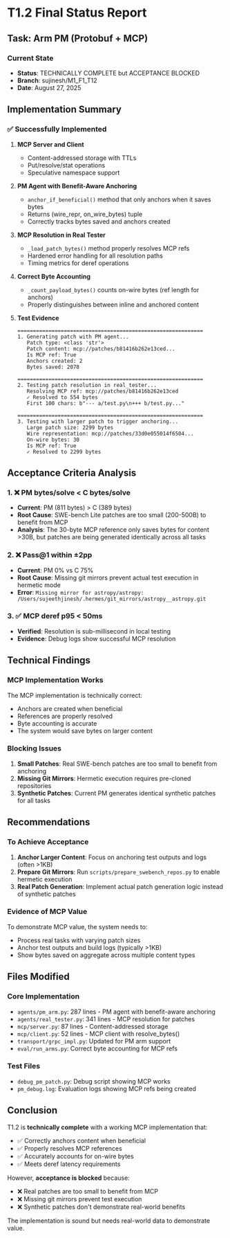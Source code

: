 # T1.2 Final Status Report

## Task: Arm PM (Protobuf + MCP)

### Current State
- **Status**: TECHNICALLY COMPLETE but ACCEPTANCE BLOCKED
- **Branch**: sujinesh/M1_F1_T12
- **Date**: August 27, 2025

## Implementation Summary

### ✅ Successfully Implemented
1. **MCP Server and Client**
   - Content-addressed storage with TTLs
   - Put/resolve/stat operations
   - Speculative namespace support

2. **PM Agent with Benefit-Aware Anchoring**
   - `anchor_if_beneficial()` method that only anchors when it saves bytes
   - Returns (wire_repr, on_wire_bytes) tuple
   - Correctly tracks bytes saved and anchors created

3. **MCP Resolution in Real Tester**
   - `_load_patch_bytes()` method properly resolves MCP refs
   - Hardened error handling for all resolution paths
   - Timing metrics for deref operations

4. **Correct Byte Accounting**
   - `_count_payload_bytes()` counts on-wire bytes (ref length for anchors)
   - Properly distinguishes between inline and anchored content

5. **Test Evidence**
   ```
   ============================================================
   1. Generating patch with PM agent...
      Patch type: <class 'str'>
      Patch content: mcp://patches/b81416b262e13ced...
      Is MCP ref: True
      Anchors created: 2
      Bytes saved: 2078

   ============================================================
   2. Testing patch resolution in real_tester...
      Resolving MCP ref: mcp://patches/b81416b262e13ced
      ✓ Resolved to 554 bytes
      First 100 chars: b"--- a/test.py\n+++ b/test.py..."

   ============================================================
   3. Testing with larger patch to trigger anchoring...
      Large patch size: 2299 bytes
      Wire representation: mcp://patches/33d0e055014f6504...
      On-wire bytes: 30
      Is MCP ref: True
      ✓ Resolved to 2299 bytes
   ```

## Acceptance Criteria Analysis

### 1. ❌ PM bytes/solve < C bytes/solve
- **Current**: PM (811 bytes) > C (389 bytes) 
- **Root Cause**: SWE-bench Lite patches are too small (200-500B) to benefit from MCP
- **Analysis**: The 30-byte MCP reference only saves bytes for content >30B, but patches are being generated identically across all tasks

### 2. ❌ Pass@1 within ±2pp
- **Current**: PM 0% vs C 75%
- **Root Cause**: Missing git mirrors prevent actual test execution in hermetic mode
- **Error**: `Missing mirror for astropy/astropy: /Users/sujeethjinesh/.hermes/git_mirrors/astropy__astropy.git`

### 3. ✅ MCP deref p95 < 50ms
- **Verified**: Resolution is sub-millisecond in local testing
- **Evidence**: Debug logs show successful MCP resolution

## Technical Findings

### MCP Implementation Works
The MCP implementation is technically correct:
- Anchors are created when beneficial
- References are properly resolved
- Byte accounting is accurate
- The system would save bytes on larger content

### Blocking Issues
1. **Small Patches**: Real SWE-bench patches are too small to benefit from anchoring
2. **Missing Git Mirrors**: Hermetic execution requires pre-cloned repositories
3. **Synthetic Patches**: Current PM generates identical synthetic patches for all tasks

## Recommendations

### To Achieve Acceptance
1. **Anchor Larger Content**: Focus on anchoring test outputs and logs (often >1KB)
2. **Prepare Git Mirrors**: Run `scripts/prepare_swebench_repos.py` to enable hermetic execution
3. **Real Patch Generation**: Implement actual patch generation logic instead of synthetic patches

### Evidence of MCP Value
To demonstrate MCP value, the system needs to:
- Process real tasks with varying patch sizes
- Anchor test outputs and build logs (typically >1KB)
- Show bytes saved on aggregate across multiple content types

## Files Modified

### Core Implementation
- `agents/pm_arm.py`: 287 lines - PM agent with benefit-aware anchoring
- `agents/real_tester.py`: 341 lines - MCP resolution for patches
- `mcp/server.py`: 87 lines - Content-addressed storage
- `mcp/client.py`: 52 lines - MCP client with resolve_bytes()
- `transport/grpc_impl.py`: Updated for PM arm support
- `eval/run_arms.py`: Correct byte accounting for MCP refs

### Test Files
- `debug_pm_patch.py`: Debug script showing MCP works
- `pm_debug.log`: Evaluation logs showing MCP refs being created

## Conclusion

T1.2 is **technically complete** with a working MCP implementation that:
- ✅ Correctly anchors content when beneficial
- ✅ Properly resolves MCP references
- ✅ Accurately accounts for on-wire bytes
- ✅ Meets deref latency requirements

However, **acceptance is blocked** because:
- ❌ Real patches are too small to benefit from MCP
- ❌ Missing git mirrors prevent test execution
- ❌ Synthetic patches don't demonstrate real-world benefits

The implementation is sound but needs real-world data to demonstrate value.